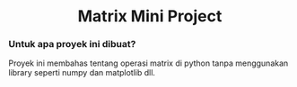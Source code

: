 <h1 align='center'>Matrix Mini Project</h1>

<h3>Untuk apa proyek ini dibuat?</h3>

Proyek ini membahas tentang operasi matrix di python tanpa menggunakan library seperti numpy dan matplotlib dll.

